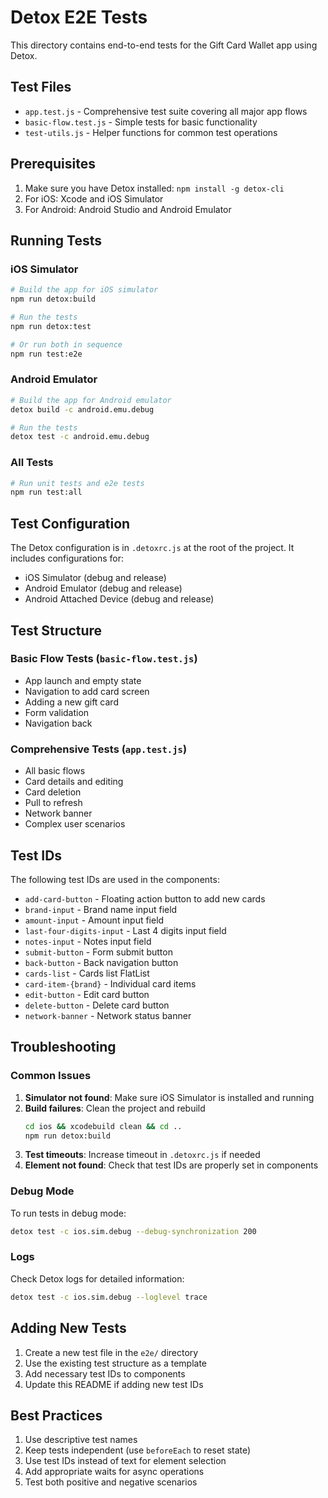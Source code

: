 # Detox E2E Tests

This directory contains end-to-end tests for the Gift Card Wallet app using Detox.

## Test Files

- `app.test.js` - Comprehensive test suite covering all major app flows
- `basic-flow.test.js` - Simple tests for basic functionality
- `test-utils.js` - Helper functions for common test operations

## Prerequisites

1. Make sure you have Detox installed: `npm install -g detox-cli`
2. For iOS: Xcode and iOS Simulator
3. For Android: Android Studio and Android Emulator

## Running Tests

### iOS Simulator

```bash
# Build the app for iOS simulator
npm run detox:build

# Run the tests
npm run detox:test

# Or run both in sequence
npm run test:e2e
```

### Android Emulator

```bash
# Build the app for Android emulator
detox build -c android.emu.debug

# Run the tests
detox test -c android.emu.debug
```

### All Tests

```bash
# Run unit tests and e2e tests
npm run test:all
```

## Test Configuration

The Detox configuration is in `.detoxrc.js` at the root of the project. It includes configurations for:

- iOS Simulator (debug and release)
- Android Emulator (debug and release)
- Android Attached Device (debug and release)

## Test Structure

### Basic Flow Tests (`basic-flow.test.js`)
- App launch and empty state
- Navigation to add card screen
- Adding a new gift card
- Form validation
- Navigation back

### Comprehensive Tests (`app.test.js`)
- All basic flows
- Card details and editing
- Card deletion
- Pull to refresh
- Network banner
- Complex user scenarios

## Test IDs

The following test IDs are used in the components:

- `add-card-button` - Floating action button to add new cards
- `brand-input` - Brand name input field
- `amount-input` - Amount input field
- `last-four-digits-input` - Last 4 digits input field
- `notes-input` - Notes input field
- `submit-button` - Form submit button
- `back-button` - Back navigation button
- `cards-list` - Cards list FlatList
- `card-item-{brand}` - Individual card items
- `edit-button` - Edit card button
- `delete-button` - Delete card button
- `network-banner` - Network status banner

## Troubleshooting

### Common Issues

1. **Simulator not found**: Make sure iOS Simulator is installed and running
2. **Build failures**: Clean the project and rebuild
   ```bash
   cd ios && xcodebuild clean && cd ..
   npm run detox:build
   ```
3. **Test timeouts**: Increase timeout in `.detoxrc.js` if needed
4. **Element not found**: Check that test IDs are properly set in components

### Debug Mode

To run tests in debug mode:

```bash
detox test -c ios.sim.debug --debug-synchronization 200
```

### Logs

Check Detox logs for detailed information:

```bash
detox test -c ios.sim.debug --loglevel trace
```

## Adding New Tests

1. Create a new test file in the `e2e/` directory
2. Use the existing test structure as a template
3. Add necessary test IDs to components
4. Update this README if adding new test IDs

## Best Practices

1. Use descriptive test names
2. Keep tests independent (use `beforeEach` to reset state)
3. Use test IDs instead of text for element selection
4. Add appropriate waits for async operations
5. Test both positive and negative scenarios 